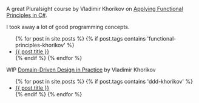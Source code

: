 
   A great Pluralsight course by Vladimir Khorikov on [Applying Functional Principles in C#](https://app.pluralsight.com/library/courses/csharp-applying-functional-principles/).  
   
   I took away a lot of good programming concepts. 

<ul>
  {% for post in site.posts %}
    {% if post.tags contains 'functional-principles-khorikov' %}
      <li>
        <a href="{{ post.url | absolute_url}}">{{ post.title }}</a>
      </li>
     {% endif %}
  {% endfor %}
</ul>


WIP [Domain-Driven Design in Practice](https://app.pluralsight.com/library/courses/domain-driven-design-in-practice/) 
by Vladimir Khorikov

<ul>
  {% for post in site.posts %}
    {% if post.tags contains 'ddd-khorikov' %}
      <li>
        <a href="{{ post.url | absolute_url}}">{{ post.title }}</a>
      </li>
     {% endif %}
  {% endfor %}
</ul>
